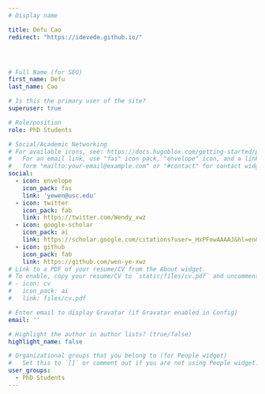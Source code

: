 ```yaml
---
# Display name

title: Defu Cao
redirect: "https://idevede.github.io/"




# Full Name (for SEO)
first_name: Defu
last_name: Cao

# Is this the primary user of the site?
superuser: true

# Role/position
role: PhD Students

# Social/Academic Networking
# For available icons, see: https://docs.hugoblox.com/getting-started/page-builder/#icons
#   For an email link, use "fas" icon pack, "envelope" icon, and a link in the
#   form "mailto:your-email@example.com" or "#contact" for contact widget.
social:
  - icon: envelope
    icon_pack: fas
    link: 'yewen@usc.edu'
  - icon: twitter
    icon_pack: fab
    link: https://twitter.com/Wendy_xwz
  - icon: google-scholar
    icon_pack: ai
    link: https://scholar.google.com/citations?user=_HxPFowAAAAJ&hl=en&oi=ao
  - icon: github
    icon_pack: fab
    link: https://github.com/wen-ye-xwz
# Link to a PDF of your resume/CV from the About widget.
# To enable, copy your resume/CV to `static/files/cv.pdf` and uncomment the lines below.
# - icon: cv
#   icon_pack: ai
#   link: files/cv.pdf

# Enter email to display Gravatar (if Gravatar enabled in Config)
email: ''

# Highlight the author in author lists? (true/false)
highlight_name: false

# Organizational groups that you belong to (for People widget)
#   Set this to `[]` or comment out if you are not using People widget.
user_groups:
  - PhD Students
---
```


<!-- Nelson Bighetti is a professor of artificial intelligence at the Stanford AI Lab. His research interests include distributed robotics, mobile computing and programmable matter. He leads the Robotic Neurobiology group, which develops self-reconfiguring robots, systems of self-organizing robots, and mobile sensor networks.

Lorem ipsum dolor sit amet, consectetur adipiscing elit. Sed neque elit, tristique placerat feugiat ac, facilisis vitae arcu. Proin eget egestas augue. Praesent ut sem nec arcu pellentesque aliquet. Duis dapibus diam vel metus tempus vulputate. -->

